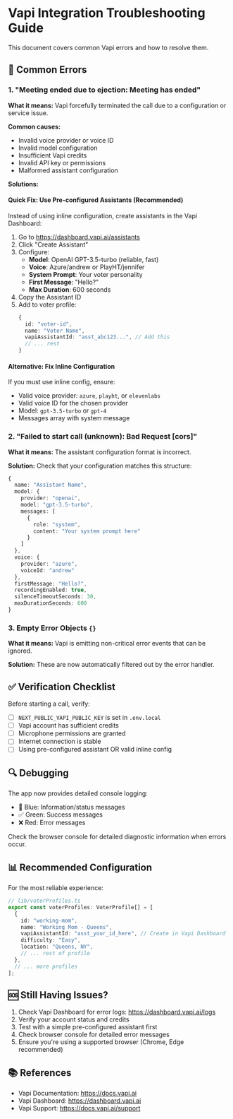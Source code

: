 # Vapi Integration Troubleshooting Guide

This document covers common Vapi errors and how to resolve them.

## 🚨 Common Errors

### 1. "Meeting ended due to ejection: Meeting has ended"

**What it means:** Vapi forcefully terminated the call due to a configuration or service issue.

**Common causes:**
- Invalid voice provider or voice ID
- Invalid model configuration
- Insufficient Vapi credits
- Invalid API key or permissions
- Malformed assistant configuration

**Solutions:**

#### Quick Fix: Use Pre-configured Assistants (Recommended)

Instead of using inline configuration, create assistants in the Vapi Dashboard:

1. Go to https://dashboard.vapi.ai/assistants
2. Click "Create Assistant"
3. Configure:
   - **Model**: OpenAI GPT-3.5-turbo (reliable, fast)
   - **Voice**: Azure/andrew or PlayHT/jennifer
   - **System Prompt**: Your voter personality
   - **First Message**: "Hello?"
   - **Max Duration**: 600 seconds
4. Copy the Assistant ID
5. Add to voter profile:
   ```typescript
   {
     id: "voter-id",
     name: "Voter Name",
     vapiAssistantId: "asst_abc123...", // Add this
     // ... rest
   }
   ```

#### Alternative: Fix Inline Configuration

If you must use inline config, ensure:
- Valid voice provider: `azure`, `playht`, or `elevenlabs`
- Valid voice ID for the chosen provider
- Model: `gpt-3.5-turbo` or `gpt-4`
- Messages array with system message

### 2. "Failed to start call (unknown): Bad Request [cors]"

**What it means:** The assistant configuration format is incorrect.

**Solution:**
Check that your configuration matches this structure:
```typescript
{
  name: "Assistant Name",
  model: {
    provider: "openai",
    model: "gpt-3.5-turbo",
    messages: [
      {
        role: "system",
        content: "Your system prompt here"
      }
    ]
  },
  voice: {
    provider: "azure",
    voiceId: "andrew"
  },
  firstMessage: "Hello?",
  recordingEnabled: true,
  silenceTimeoutSeconds: 30,
  maxDurationSeconds: 600
}
```

### 3. Empty Error Objects `{}`

**What it means:** Vapi is emitting non-critical error events that can be ignored.

**Solution:** These are now automatically filtered out by the error handler.

## ✅ Verification Checklist

Before starting a call, verify:

- [ ] `NEXT_PUBLIC_VAPI_PUBLIC_KEY` is set in `.env.local`
- [ ] Vapi account has sufficient credits
- [ ] Microphone permissions are granted
- [ ] Internet connection is stable
- [ ] Using pre-configured assistant OR valid inline config

## 🔍 Debugging

The app now provides detailed console logging:

- 🔵 Blue: Information/status messages
- ✅ Green: Success messages
- ❌ Red: Error messages

Check the browser console for detailed diagnostic information when errors occur.

## 📊 Recommended Configuration

For the most reliable experience:

```typescript
// lib/voterProfiles.ts
export const voterProfiles: VoterProfile[] = [
  {
    id: "working-mom",
    name: "Working Mom - Queens",
    vapiAssistantId: "asst_your_id_here", // Create in Vapi Dashboard
    difficulty: "Easy",
    location: "Queens, NY",
    // ... rest of profile
  },
  // ... more profiles
];
```

## 🆘 Still Having Issues?

1. Check Vapi Dashboard for error logs: https://dashboard.vapi.ai/logs
2. Verify your account status and credits
3. Test with a simple pre-configured assistant first
4. Check browser console for detailed error messages
5. Ensure you're using a supported browser (Chrome, Edge recommended)

## 📚 References

- Vapi Documentation: https://docs.vapi.ai
- Vapi Dashboard: https://dashboard.vapi.ai
- Vapi Support: https://docs.vapi.ai/support

